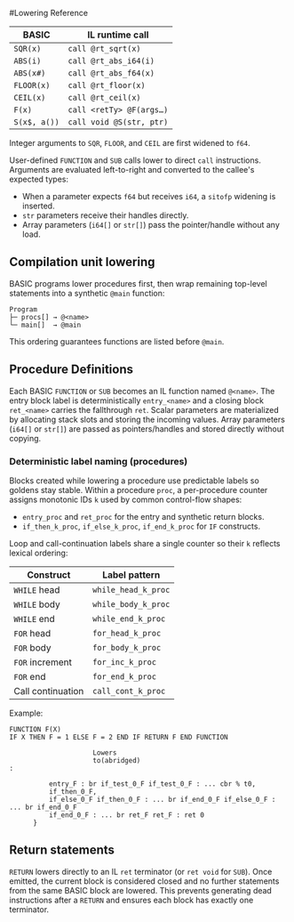#Lowering Reference

| BASIC         | IL runtime call |
|---------------|-----------------|
| `SQR(x)`      | `call @rt_sqrt(x)` |
| `ABS(i)`      | `call @rt_abs_i64(i)` |
| `ABS(x#)`     | `call @rt_abs_f64(x)` |
| `FLOOR(x)`    | `call @rt_floor(x)` |
| `CEIL(x)`     | `call @rt_ceil(x)` |
| `F(x)`        | `call <retTy> @F(args…)` |
| `S(x$, a())`  | `call void @S(str, ptr)` |

Integer arguments to `SQR`, `FLOOR`, and `CEIL` are first widened to `f64`.

User-defined `FUNCTION` and `SUB` calls lower to direct `call` instructions.
Arguments are evaluated left-to-right and converted to the callee's expected
types:

- When a parameter expects `f64` but receives `i64`, a `sitofp` widening is
  inserted.
- `str` parameters receive their handles directly.
- Array parameters (`i64[]` or `str[]`) pass the pointer/handle without any
  load.

## Compilation unit lowering

BASIC programs lower procedures first, then wrap remaining top-level statements
into a synthetic `@main` function:

```
Program
├─ procs[] → @<name>
└─ main[]  → @main
```

This ordering guarantees functions are listed before `@main`.

## Procedure Definitions

Each BASIC `FUNCTION` or `SUB` becomes an IL function named `@<name>`. The
entry block label is deterministically `entry_<name>` and a closing block
`ret_<name>` carries the fallthrough `ret`. Scalar parameters are
materialized by allocating stack slots and storing the incoming values. Array
parameters (`i64[]` or `str[]`) are passed as pointers/handles and stored
directly without copying.

### Deterministic label naming (procedures)

Blocks created while lowering a procedure use predictable labels so goldens
stay stable. Within a procedure `proc`, a per-procedure counter assigns
monotonic IDs `k` used by common control-flow shapes:

* `entry_proc` and `ret_proc` for the entry and synthetic return blocks.
* `if_then_k_proc`, `if_else_k_proc`, `if_end_k_proc` for `IF` constructs.

Loop and call-continuation labels share a single counter so their `k` reflects
lexical ordering:

| Construct           | Label pattern      |
|---------------------|--------------------|
| `WHILE` head        | `while_head_k_proc`|
| `WHILE` body        | `while_body_k_proc`|
| `WHILE` end         | `while_end_k_proc` |
| `FOR` head          | `for_head_k_proc`  |
| `FOR` body          | `for_body_k_proc`  |
| `FOR` increment     | `for_inc_k_proc`   |
| `FOR` end           | `for_end_k_proc`   |
| Call continuation   | `call_cont_k_proc` |

Example:

```
FUNCTION F(X)
IF X THEN F = 1 ELSE F = 2 END IF RETURN F END FUNCTION
```

                         Lowers
                         to(abridged)
    :

``` func @F()->i64{
          entry_F : br if_test_0_F if_test_0_F : ... cbr % t0,
          if_then_0_F,
          if_else_0_F if_then_0_F : ... br if_end_0_F if_else_0_F : ... br if_end_0_F
          if_end_0_F : ... br ret_F ret_F : ret 0
      }
```

## Return statements

`RETURN` lowers directly to an IL `ret` terminator (or `ret void` for `SUB`).
Once emitted, the current block is considered closed and no further statements
from the same BASIC block are lowered. This prevents generating dead
instructions after a `RETURN` and ensures each block has exactly one
terminator.
